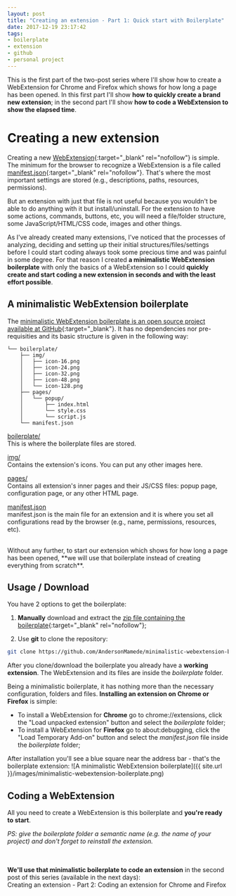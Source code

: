 ```yaml
---
layout: post
title: "Creating an extension - Part 1: Quick start with Boilerplate"
date: 2017-12-19 23:17:42
tags:
- boilerplate
- extension
- github
- personal project
---
```


This is the first part of the two-post series where I'll show how to create a WebExtension for Chrome and Firefox which shows for how long a page has been opened. In this first part I'll show **how to quickly create a brand new extension**; in the second part I'll show **how to code a WebExtension to show the elapsed time**.

# Creating a new extension

Creating a new [WebExtension](https://developer.mozilla.org/en-US/Add-ons/WebExtensions){:target="_blank" rel="nofollow"} is simple. The minimum for the browser to recognize a WebExtension is a file called [manifest.json](https://developer.mozilla.org/en-US/Add-ons/WebExtensions/manifest.json){:target="_blank" rel="nofollow"}. That's where the most important settings are stored (e.g., descriptions, paths, resources, permissions).

But an extension with just that file is not useful because you wouldn't be able to do anything with it but install/uninstall. For the extension to have some actions, commands, buttons, etc, you will need a file/folder structure, some JavaScript/HTML/CSS code, images and other things.

As I've already created many extensions, I've noticed that the processes of analyzing, deciding and setting up their initial structures/files/settings before I could start coding always took some precious time and was painful in some degree. For that reason I created **a minimalistic WebExtension boilerplate** with only the basics of a WebExtension so I could **quickly create and start coding a new extension in seconds and with the least effort possible**.

## A minimalistic WebExtension boilerplate

The [minimalistic WebExtension boilerplate is an open source project available at GitHub](https://github.com/AndersonMamede/minimalistic-webextension-boilerplate){:target="_blank"}. It has no dependencies nor pre-requisities and its basic structure is given in the following way:

```
└── boilerplate/
    ├── img/
    │   ├── icon-16.png
    │   ├── icon-24.png
    │   ├── icon-32.png
    │   ├── icon-48.png
    │   └── icon-128.png
    ├── pages/
    │   └── popup/
    │       ├── index.html
    │       └── style.css
    │       └── script.js
    └── manifest.json
```

<a href="https://github.com/AndersonMamede/minimalistic-webextension-boilerplate/tree/master/boilerplate" target="_blank" rel="nofollow">boilerplate/</a>
<br>This is where the boilerplate files are stored.

<a href="https://github.com/AndersonMamede/minimalistic-webextension-boilerplate/tree/master/boilerplate/img" target="_blank" rel="nofollow">img/</a>
<br>Contains the extension's icons. You can put any other images here.

<a href="https://github.com/AndersonMamede/minimalistic-webextension-boilerplate/tree/master/boilerplate/pages" target="_blank" rel="nofollow">pages/</a>
<br>Contains all extension's inner pages and their JS/CSS files: popup page, configuration page, or any other HTML page.

<a href="https://github.com/AndersonMamede/minimalistic-webextension-boilerplate/tree/master/boilerplate/manifest.json" target="_blank" rel="nofollow">manifest.json</a>
<br>manifest.json is the main file for an extension and it is where you set all configurations read by the browser (e.g., name, permissions, resources, etc).

<br>
Without any further, to start our extension which shows for how long a page has been opened, **we will use that boilerplate instead of creating everything from scratch**.

## Usage / Download

You have 2 options to get the boilerplate:

1) **Manually** download and extract the [zip file containing the boilerplate](https://github.com/AndersonMamede/minimalistic-webextension-boilerplate/archive/master.zip){:target="_blank" rel="nofollow"};

2) Use **git** to clone the repository:

```sh
git clone https://github.com/AndersonMamede/minimalistic-webextension-boilerplate.git
```

After you clone/download the boilerplate you already have a **working extension**. The WebExtension and its files are inside the *boilerplate* folder.

Being a minimalistic boilerplate, it has nothing more than the necessary configuration, folders and files. **Installing an extension on Chrome or Firefox** is simple:

* To install a WebExtension for **Chrome** go to chrome://extensions, click the "Load unpacked extension" button and select the *boilerplate* folder;
* To install a WebExtension for **Firefox** go to about:debugging, click the "Load Temporary Add-on" button and select the *manifest.json* file inside the *boilerplate* folder;

After installation you'll see a blue square near the address bar - that's the boilerplate extension:
![A minimalistic WebExtension boilerplate]({{ site.url }}/images/minimalistic-webextension-boilerplate.png)

## Coding a WebExtension

All you need to create a WebExtension is this boilerplate and **you're ready to start**.

*PS: give the boilerplate folder a semantic name (e.g. the name of your project) and don't forget to reinstall the extension.*

<br><br>
<strong>We'll use that minimalistic boilerplate to code an extension</strong> in the second post of this series (available in the next days):
<br>
Creating an extension - Part 2: Coding an extension for Chrome and Firefox
